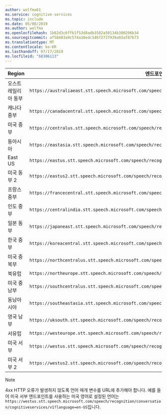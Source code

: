 ```yaml
---
author: wolfma61
ms.service: cognitive-services
ms.topic: include
ms.date: 05/08/2019
ms.author: wolfma
ms.openlocfilehash: 1b82d3c6ffb1f53d8adb3582a50134b300206b34
ms.sourcegitcommit: af58483a9c574a10edc546f2737939a93af87b73
ms.translationtype: MT
ms.contentlocale: ko-KR
ms.lasthandoff: 07/17/2019
ms.locfileid: "68306113"
---
```

| Region | 엔드포인트 |
|--------|----------|
| 오스트레일리아 동부 | `https://australiaeast.stt.speech.microsoft.com/speech/recognition/conversation/cognitiveservices/v1` |
| 캐나다 중부 | `https://canadacentral.stt.speech.microsoft.com/speech/recognition/conversation/cognitiveservices/v1` |
| 미국 중부 | `https://centralus.stt.speech.microsoft.com/speech/recognition/conversation/cognitiveservices/v1` |
| 동아시아 | `https://eastasia.stt.speech.microsoft.com/speech/recognition/conversation/cognitiveservices/v1` |
| East US | `https://eastus.stt.speech.microsoft.com/speech/recognition/conversation/cognitiveservices/v1` |
| 미국 동부 2 | `https://eastus2.stt.speech.microsoft.com/speech/recognition/conversation/cognitiveservices/v1` |
| 프랑스 중부 | `https://francecentral.stt.speech.microsoft.com/speech/recognition/conversation/cognitiveservices/v1` |
| 인도 중부 | `https://centralindia.stt.speech.microsoft.com/speech/recognition/conversation/cognitiveservices/v1` |
| 일본 동부 | `https://japaneast.stt.speech.microsoft.com/speech/recognition/conversation/cognitiveservices/v1` |
| 한국 중부 | `https://koreacentral.stt.speech.microsoft.com/speech/recognition/conversation/cognitiveservices/v1` |
| 미국 중북부 | `https://northcentralus.stt.speech.microsoft.com/speech/recognition/conversation/cognitiveservices/v1` |
| 북유럽 | `https://northeurope.stt.speech.microsoft.com/speech/recognition/conversation/cognitiveservices/v1` |
| 미국 중남부 | `https://southcentralus.stt.speech.microsoft.com/speech/recognition/conversation/cognitiveservices/v1` |
| 동남아시아 | `https://southeastasia.stt.speech.microsoft.com/speech/recognition/conversation/cognitiveservices/v1` |
| 영국 남부 | `https://uksouth.stt.speech.microsoft.com/speech/recognition/conversation/cognitiveservices/v1` |
| 서유럽 | `https://westeurope.stt.speech.microsoft.com/speech/recognition/conversation/cognitiveservices/v1` |
| 미국 서부 | `https://westus.stt.speech.microsoft.com/speech/recognition/conversation/cognitiveservices/v1` |
| 미국 서부 2 | `https://westus2.stt.speech.microsoft.com/speech/recognition/conversation/cognitiveservices/v1` |

> [!NOTE]
> 4xx HTTP 오류가 발생하지 않도록 언어 매개 변수를 URL에 추가해야 합니다. 예를 들어 미국 서부 엔드포인트를 사용하는 미국 영어로 설정된 언어는 `https://westus.stt.speech.microsoft.com/speech/recognition/conversation/cognitiveservices/v1?language=en-US`입니다.
